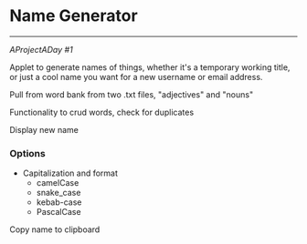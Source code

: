 # Name Generator
---

*AProjectADay #1*

Applet to generate names of things, whether it's a temporary working title, or just a cool name you want for a new username or email address.

Pull from word bank from two .txt files, "adjectives" and "nouns"

Functionality to crud words, check for duplicates

Display new name

### Options
- Capitalization and format
    - camelCase
    - snake_case
    - kebab-case
    - PascalCase

Copy name to clipboard
